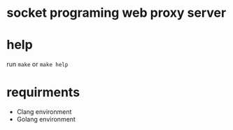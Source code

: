 # socket programing web proxy server

# help
run `make` or `make help`

# requirments
- Clang environment
- Golang environment